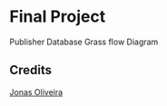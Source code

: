 # Final Project
Publisher
Database
Grass flow
Diagram

## Credits

[Jonas Oliveira](https://github.com/jonasnapoles) 
